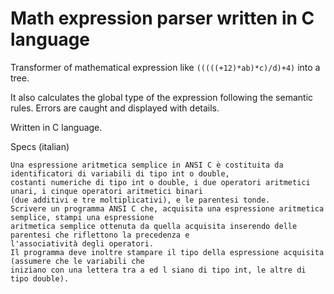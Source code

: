 Math expression parser written in C language
============================================

Transformer of mathematical expression like `(((((+12)*ab)*c)/d)+4)` into a tree.

It also calculates the global type of the expression following the semantic rules.
Errors are caught and displayed with details.

Written in C language.

Specs (italian)
    
    Una espressione aritmetica semplice in ANSI C è costituita da identificatori di variabili di tipo int o double,
    costanti numeriche di tipo int o double, i due operatori aritmetici unari, i cinque operatori aritmetici binari
    (due additivi e tre moltiplicativi), e le parentesi tonde.
    Scrivere un programma ANSI C che, acquisita una espressione aritmetica semplice, stampi una espressione
    aritmetica semplice ottenuta da quella acquisita inserendo delle parentesi che riflettono la precedenza e
    l'associatività degli operatori.
    Il programma deve inoltre stampare il tipo della espressione acquisita (assumere che le variabili che
    iniziano con una lettera tra a ed l siano di tipo int, le altre di tipo double).

